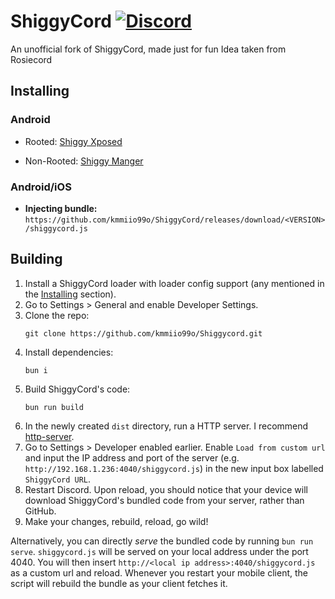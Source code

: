 # ShiggyCord [![Discord](https://img.shields.io/discord/1427396621905432699?style=social&logo=discord&label=ShiggyCord)](https://discord.gg/nQykFF9Ud6)

An unofficial fork of ShiggyCord, made just for fun
Idea taken from Rosiecord

## Installing

### Android

- Rooted: [Shiggy Xposed](https://github.com/kmmiio99o/ShiggyXposed)

- Non-Rooted: [Shiggy Manger](https://github.com/kmmiio99o/ShiggyManager)

### Android/iOS
- **Injecting bundle:** ``https://github.com/kmmiio99o/ShiggyCord/releases/download/<VERSION>/shiggycord.js``

## Building
1. Install a ShiggyCord loader with loader config support (any mentioned in the [Installing](#installing) section).
1. Go to Settings > General and enable Developer Settings.
1. Clone the repo:
    ```
    git clone https://github.com/kmmiio99o/Shiggycord.git
    ```
1. Install dependencies:
    ```
    bun i
    ```
1. Build ShiggyCord's code:
    ```
    bun run build
    ```
1. In the newly created `dist` directory, run a HTTP server. I recommend [http-server](https://www.npmjs.com/package/http-server).
1. Go to Settings > Developer enabled earlier. Enable `Load from custom url` and input the IP address and port of the server (e.g. `http://192.168.1.236:4040/shiggycord.js`) in the new input box labelled `ShiggyCord URL`.
1. Restart Discord. Upon reload, you should notice that your device will download ShiggyCord's bundled code from your server, rather than GitHub.
1. Make your changes, rebuild, reload, go wild!

Alternatively, you can directly *serve* the bundled code by running `bun run serve`. `shiggycord.js` will be served on your local address under the port 4040. You will then insert `http://<local ip address>:4040/shiggycord.js` as a custom url and reload. Whenever you restart your mobile client, the script will rebuild the bundle as your client fetches it.

